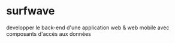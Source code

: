 # surfwave
developper le back-end d'une application web &amp; web mobile avec composants d'accès aux données
